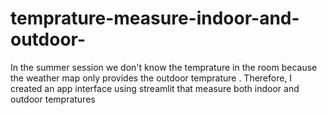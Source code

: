 # temprature-measure-indoor-and-outdoor-
In the summer session we don't know the temprature in the room because the weather map only provides the outdoor temprature . Therefore, I created  an app interface using streamlit that measure both indoor and outdoor tempratures
